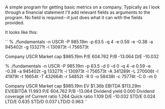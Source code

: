 A simple program for getting basic metrics on a company. Typically as I look through a financial statement I'll add relevant fields as arguments to the program. No field is required--it just does what it can with the fields provided.

It looks like this:

``
% ./fundamentals -n USCR -P 985.19m -p 63.5 -q 4 -e 0.59 -e -0.38 -a 945402t -g 133271t -i 130973t -l 756573t

Company                  USCR
Market cap               $985.19m
P/E                      604.762
P/B                      -13.064
D/E                      -10.032

% ./fundamentals -n USCR -P 985.19m -p 63.5 -d 0 -d 0 -q 4 -e 0.59 -e -0.38 -a 945402t -g 133271t -i 130973t -l 756573t -A 341289t -L 270006t -I 41979t -t 16654t -T 432664t -r 54852t -R 0 -o 58438t -c 75774t -C 0 -m 0

Company                  USCR
Market cap               $985.19m
EV                       $1.36b
EBITDA                   $113.29m
EV/EBITDA                11.993
P/E                      604.762
P/B                      -13.064
Dividend yield           0.000
Dividend coverage        inf
Current ratio            1.264
Quick ratio              1.109
D/E                      -10.032
STD/E                    0.024
LTD/E                    0.635
STD/D                    0.037
LTD/D                    0.963
``
